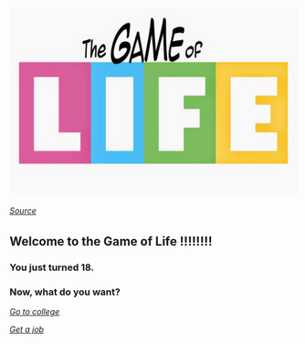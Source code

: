 ![Start](GameOfLife.jpg)
###### [Source](https://www.logolynx.com/topic/game+of+life)
## **Welcome to the Game of Life !!!!!!!!**

### **You just turned 18.**

### Now, what do you want?

[_Go to college_](degree.md)

[_Get a job_](mcdonalds.md)